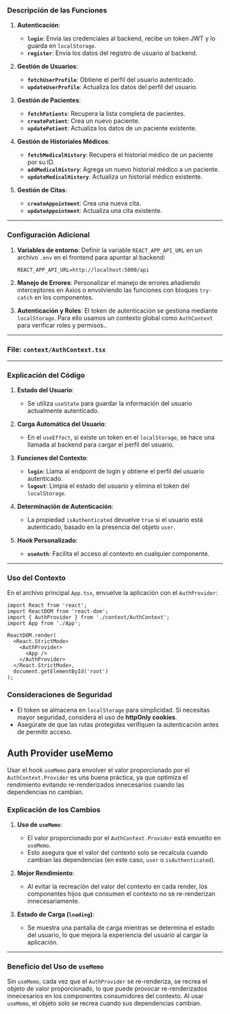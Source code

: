 
### **Descripción de las Funciones**

1. **Autenticación**:
   - **`login`**: Envía las credenciales al backend, recibe un token JWT y lo guarda en `localStorage`.
   - **`register`**: Envía los datos del registro de usuario al backend.

2. **Gestión de Usuarios**:
   - **`fetchUserProfile`**: Obtiene el perfil del usuario autenticado.
   - **`updateUserProfile`**: Actualiza los datos del perfil del usuario.

3. **Gestión de Pacientes**:
   - **`fetchPatients`**: Recupera la lista completa de pacientes.
   - **`createPatient`**: Crea un nuevo paciente.
   - **`updatePatient`**: Actualiza los datos de un paciente existente.

4. **Gestión de Historiales Médicos**:
   - **`fetchMedicalHistory`**: Recupera el historial médico de un paciente por su ID.
   - **`addMedicalHistory`**: Agrega un nuevo historial médico a un paciente.
   - **`updateMedicalHistory`**: Actualiza un historial médico existente.

5. **Gestión de Citas**:
   - **`createAppointment`**: Crea una nueva cita.
   - **`updateAppointment`**: Actualiza una cita existente.

---

### **Configuración Adicional**

1. **Variables de entorno**:
   Definir la variable `REACT_APP_API_URL` en un archivo `.env` en el frontend para apuntar al backend:
   ```
   REACT_APP_API_URL=http://localhost:5000/api
   ```

2. **Manejo de Errores**:
   Personalizar el manejo de errores añadiendo interceptores en Axios o envolviendo las funciones con bloques `try-catch` en los componentes.

3. **Autenticación y Roles**:
   El token de autenticación se gestiona mediante `localStorage`. Para ello usamos un contexto global como `AuthContext` para verificar roles y permisos..


---

### **File: `context/AuthContext.tsx`**

---

### **Explicación del Código**

1. **Estado del Usuario**:
   - Se utiliza `useState` para guardar la información del usuario actualmente autenticado.

2. **Carga Automática del Usuario**:
   - En el `useEffect`, si existe un token en el `localStorage`, se hace una llamada al backend para cargar el perfil del usuario.

3. **Funciones del Contexto**:
   - **`login`**: Llama al endpoint de login y obtiene el perfil del usuario autenticado.
   - **`logout`**: Limpia el estado del usuario y elimina el token del `localStorage`.

4. **Determinación de Autenticación**:
   - La propiedad `isAuthenticated` devuelve `true` si el usuario está autenticado, basado en la presencia del objeto `user`.

5. **Hook Personalizado**:
   - **`useAuth`**: Facilita el acceso al contexto en cualquier componente.

---

### **Uso del Contexto**

En el archivo principal `App.tsx`, envuelve la aplicación con el `AuthProvider`:

```tsx
import React from 'react';
import ReactDOM from 'react-dom';
import { AuthProvider } from './context/AuthContext';
import App from './App';

ReactDOM.render(
  <React.StrictMode>
    <AuthProvider>
      <App />
    </AuthProvider>
  </React.StrictMode>,
  document.getElementById('root')
);
```


### **Consideraciones de Seguridad**
- El token se almacena en `localStorage` para simplicidad. Si necesitas mayor seguridad, considera el uso de **httpOnly cookies**.
- Asegúrate de que las rutas protegidas verifiquen la autenticación antes de permitir acceso.


## Auth Provider useMemo

Usar el hook `useMemo` para envolver el valor proporcionado por el `AuthContext.Provider` es una buena práctica, ya que optimiza el rendimiento evitando re-renderizados innecesarios cuando las dependencias no cambian.


### **Explicación de los Cambios**

1. **Uso de `useMemo`**:
   - El valor proporcionado por el `AuthContext.Provider` está envuelto en `useMemo`.
   - Esto asegura que el valor del contexto solo se recalcula cuando cambian las dependencias (en este caso, `user` o `isAuthenticated`).

2. **Mejor Rendimiento**:
   - Al evitar la recreación del valor del contexto en cada render, los componentes hijos que consumen el contexto no se re-renderizan innecesariamente.

3. **Estado de Carga (`loading`)**:
   - Se muestra una pantalla de carga mientras se determina el estado del usuario, lo que mejora la experiencia del usuario al cargar la aplicación.

---

### **Beneficio del Uso de `useMemo`**

Sin `useMemo`, cada vez que el `AuthProvider` se re-renderiza, se recrea el objeto de valor proporcionado, lo que puede provocar re-renderizados innecesarios en los componentes consumidores del contexto. Al usar `useMemo`, el objeto solo se recrea cuando sus dependencias cambian.
